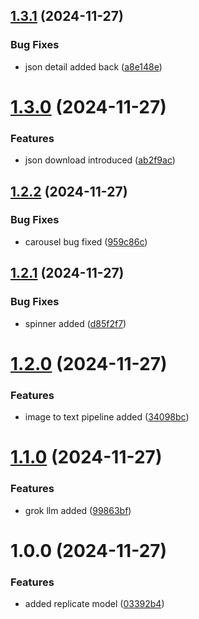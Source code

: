 ## [1.3.1](https://github.com/natanans/bolsterup-challenges-imagegen/compare/v1.3.0...v1.3.1) (2024-11-27)


### Bug Fixes

* json detail added back ([a8e148e](https://github.com/natanans/bolsterup-challenges-imagegen/commit/a8e148e92788e9261133932bc7ededfd67aabeb5))

# [1.3.0](https://github.com/natanans/bolsterup-challenges-imagegen/compare/v1.2.2...v1.3.0) (2024-11-27)


### Features

* json download introduced ([ab2f9ac](https://github.com/natanans/bolsterup-challenges-imagegen/commit/ab2f9acba523ec412955b613f9b9467e79894c04))

## [1.2.2](https://github.com/natanans/bolsterup-challenges-imagegen/compare/v1.2.1...v1.2.2) (2024-11-27)


### Bug Fixes

* carousel bug fixed ([959c86c](https://github.com/natanans/bolsterup-challenges-imagegen/commit/959c86ccadd4447a28ecb034e0bc90f3eef4e165))

## [1.2.1](https://github.com/natanans/bolsterup-challenges-imagegen/compare/v1.2.0...v1.2.1) (2024-11-27)


### Bug Fixes

*  spinner added ([d85f2f7](https://github.com/natanans/bolsterup-challenges-imagegen/commit/d85f2f7bedb677bee97a6fc2439d63ec8b32d301))

# [1.2.0](https://github.com/natanans/bolsterup-challenges-imagegen/compare/v1.1.0...v1.2.0) (2024-11-27)


### Features

* image to text pipeline added ([34098bc](https://github.com/natanans/bolsterup-challenges-imagegen/commit/34098bc840c8a4c689427e19148de63d5a9acf0d))

# [1.1.0](https://github.com/natanans/bolsterup-challenges-imagegen/compare/v1.0.0...v1.1.0) (2024-11-27)


### Features

* grok llm added ([99863bf](https://github.com/natanans/bolsterup-challenges-imagegen/commit/99863bfbfd2c878a2e41ff8d47f3a5886dfc5bb7))

# 1.0.0 (2024-11-27)


### Features

* added replicate model ([03392b4](https://github.com/natanans/bolsterup-challenges-imagegen/commit/03392b4b0ff5b820640e1c59613630119e5f7387))
